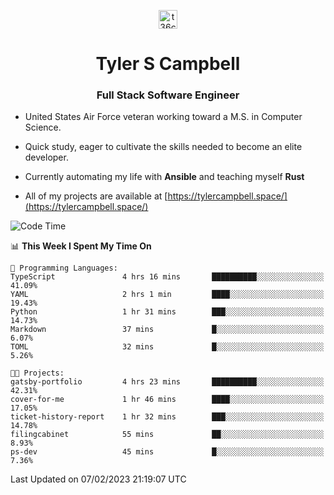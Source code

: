 <p align="center">
<a href="https://www.linkedin.com/in/t36campbell" target="blank"><img align="center" src="https://ik.imagekit.io/t36campbell/Portfolio/linkedin.png.original_m8bbGgPh6.png" alt="t36campbell" height="30" width="30" /></a>
</p>
<h1 align="center">Tyler S Campbell</h1>
<h3 align="center">Full Stack Software Engineer</h3>

* United States Air Force veteran working toward a M.S. in Computer Science.

* Quick study, eager to cultivate the skills needed to become an elite developer.

* Currently automating my life with **Ansible** and teaching myself **Rust**

* All of my projects are available at [https://tylercampbell.space/](https://tylercampbell.space/)

<!--START_SECTION:waka-->
![Code Time](http://img.shields.io/badge/Code%20Time-2%2C147%20hrs%2011%20mins-blue)

📊 **This Week I Spent My Time On** 

```text
💬 Programming Languages: 
TypeScript               4 hrs 16 mins       ██████████░░░░░░░░░░░░░░░   41.09% 
YAML                     2 hrs 1 min         ████░░░░░░░░░░░░░░░░░░░░░   19.43% 
Python                   1 hr 31 mins        ███░░░░░░░░░░░░░░░░░░░░░░   14.73% 
Markdown                 37 mins             █░░░░░░░░░░░░░░░░░░░░░░░░   6.07% 
TOML                     32 mins             █░░░░░░░░░░░░░░░░░░░░░░░░   5.26%

🐱‍💻 Projects: 
gatsby-portfolio         4 hrs 23 mins       ██████████░░░░░░░░░░░░░░░   42.31% 
cover-for-me             1 hr 46 mins        ████░░░░░░░░░░░░░░░░░░░░░   17.05% 
ticket-history-report    1 hr 32 mins        ███░░░░░░░░░░░░░░░░░░░░░░   14.78% 
filingcabinet            55 mins             ██░░░░░░░░░░░░░░░░░░░░░░░   8.93% 
ps-dev                   45 mins             █░░░░░░░░░░░░░░░░░░░░░░░░   7.36%

```


 Last Updated on 07/02/2023 21:19:07 UTC
<!--END_SECTION:waka-->
